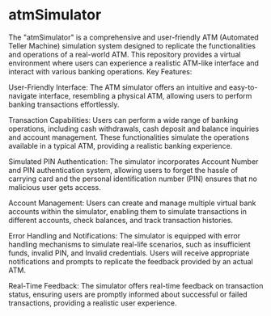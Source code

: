 # atmSimulator
The "atmSimulator" is a comprehensive and user-friendly ATM (Automated Teller Machine) simulation system designed to replicate the functionalities and operations of a real-world ATM. This repository provides a virtual environment where users can experience a realistic ATM-like interface and interact with various banking operations.
Key Features:

User-Friendly Interface: The ATM simulator offers an intuitive and easy-to-navigate interface, resembling a physical ATM, allowing users to perform banking transactions effortlessly.

Transaction Capabilities: Users can perform a wide range of banking operations, including cash withdrawals, cash deposit and balance inquiries and account management. These functionalities simulate the operations available in a typical ATM, providing a realistic banking experience.

Simulated PIN Authentication: The simulator incorporates Account Number and PIN authentication system, allowing users to forget the hassle of carrying card and the personal identification number (PIN) ensures that no malicious user gets access.

Account Management: Users can create and manage multiple virtual bank accounts within the simulator, enabling them to simulate transactions in different accounts, check balances, and track transaction histories.

Error Handling and Notifications: The simulator is equipped with error handling mechanisms to simulate real-life scenarios, such as insufficient funds, invalid PIN, and Invalid credentials. Users will receive appropriate notifications and prompts to replicate the feedback provided by an actual ATM.

Real-Time Feedback: The simulator offers real-time feedback on transaction status, ensuring users are promptly informed about successful or failed transactions, providing a realistic user experience.
